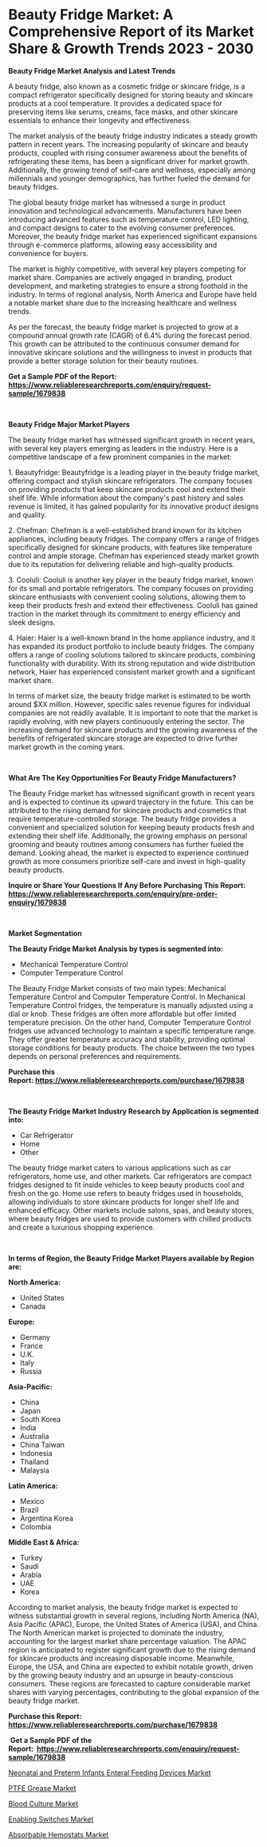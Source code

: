 <p><h1>Beauty Fridge Market: A Comprehensive Report of its Market Share & Growth Trends 2023 - 2030</h1></p><p><strong>Beauty Fridge Market Analysis and Latest Trends</strong></p>
<p><p>A beauty fridge, also known as a cosmetic fridge or skincare fridge, is a compact refrigerator specifically designed for storing beauty and skincare products at a cool temperature. It provides a dedicated space for preserving items like serums, creams, face masks, and other skincare essentials to enhance their longevity and effectiveness.</p><p>The market analysis of the beauty fridge industry indicates a steady growth pattern in recent years. The increasing popularity of skincare and beauty products, coupled with rising consumer awareness about the benefits of refrigerating these items, has been a significant driver for market growth. Additionally, the growing trend of self-care and wellness, especially among millennials and younger demographics, has further fueled the demand for beauty fridges.</p><p>The global beauty fridge market has witnessed a surge in product innovation and technological advancements. Manufacturers have been introducing advanced features such as temperature control, LED lighting, and compact designs to cater to the evolving consumer preferences. Moreover, the beauty fridge market has experienced significant expansions through e-commerce platforms, allowing easy accessibility and convenience for buyers.</p><p>The market is highly competitive, with several key players competing for market share. Companies are actively engaged in branding, product development, and marketing strategies to ensure a strong foothold in the industry. In terms of regional analysis, North America and Europe have held a notable market share due to the increasing healthcare and wellness trends.</p><p>As per the forecast, the beauty fridge market is projected to grow at a compound annual growth rate (CAGR) of 6.4% during the forecast period. This growth can be attributed to the continuous consumer demand for innovative skincare solutions and the willingness to invest in products that provide a better storage solution for their beauty routines.</p></p>
<p><strong>Get a Sample PDF of the Report:&nbsp; <a href="https://www.reliableresearchreports.com/enquiry/request-sample/1679838">https://www.reliableresearchreports.com/enquiry/request-sample/1679838</a></strong></p>
<p>&nbsp;</p>
<p><strong>Beauty Fridge Major Market Players</strong></p>
<p><p>The beauty fridge market has witnessed significant growth in recent years, with several key players emerging as leaders in the industry. Here is a competitive landscape of a few prominent companies in the market:</p><p>1. Beautyfridge: Beautyfridge is a leading player in the beauty fridge market, offering compact and stylish skincare refrigerators. The company focuses on providing products that keep skincare products cool and extend their shelf life. While information about the company's past history and sales revenue is limited, it has gained popularity for its innovative product designs and quality.</p><p>2. Chefman: Chefman is a well-established brand known for its kitchen appliances, including beauty fridges. The company offers a range of fridges specifically designed for skincare products, with features like temperature control and ample storage. Chefman has experienced steady market growth due to its reputation for delivering reliable and high-quality products.</p><p>3. Cooluli: Cooluli is another key player in the beauty fridge market, known for its small and portable refrigerators. The company focuses on providing skincare enthusiasts with convenient cooling solutions, allowing them to keep their products fresh and extend their effectiveness. Cooluli has gained traction in the market through its commitment to energy efficiency and sleek designs.</p><p>4. Haier: Haier is a well-known brand in the home appliance industry, and it has expanded its product portfolio to include beauty fridges. The company offers a range of cooling solutions tailored to skincare products, combining functionality with durability. With its strong reputation and wide distribution network, Haier has experienced consistent market growth and a significant market share.</p><p>In terms of market size, the beauty fridge market is estimated to be worth around $XX million. However, specific sales revenue figures for individual companies are not readily available. It is important to note that the market is rapidly evolving, with new players continuously entering the sector. The increasing demand for skincare products and the growing awareness of the benefits of refrigerated skincare storage are expected to drive further market growth in the coming years.</p></p>
<p>&nbsp;</p>
<p><strong>What Are The Key Opportunities For Beauty Fridge Manufacturers?</strong></p>
<p><p>The Beauty Fridge market has witnessed significant growth in recent years and is expected to continue its upward trajectory in the future. This can be attributed to the rising demand for skincare products and cosmetics that require temperature-controlled storage. The beauty fridge provides a convenient and specialized solution for keeping beauty products fresh and extending their shelf life. Additionally, the growing emphasis on personal grooming and beauty routines among consumers has further fueled the demand. Looking ahead, the market is expected to experience continued growth as more consumers prioritize self-care and invest in high-quality beauty products.</p></p>
<p><strong>Inquire or Share Your Questions If Any Before Purchasing This Report: <a href="https://www.reliableresearchreports.com/enquiry/pre-order-enquiry/1679838">https://www.reliableresearchreports.com/enquiry/pre-order-enquiry/1679838</a></strong></p>
<p>&nbsp;</p>
<p><strong>Market Segmentation</strong></p>
<p><strong>The Beauty Fridge Market Analysis by types is segmented into:</strong></p>
<p><ul><li>Mechanical Temperature Control</li><li>Computer Temperature Control</li></ul></p>
<p><p>The Beauty Fridge Market consists of two main types: Mechanical Temperature Control and Computer Temperature Control. In Mechanical Temperature Control fridges, the temperature is manually adjusted using a dial or knob. These fridges are often more affordable but offer limited temperature precision. On the other hand, Computer Temperature Control fridges use advanced technology to maintain a specific temperature range. They offer greater temperature accuracy and stability, providing optimal storage conditions for beauty products. The choice between the two types depends on personal preferences and requirements.</p></p>
<p><strong>Purchase this Report:&nbsp;<a href="https://www.reliableresearchreports.com/purchase/1679838">https://www.reliableresearchreports.com/purchase/1679838</a></strong></p>
<p>&nbsp;</p>
<p><strong>The Beauty Fridge Market Industry Research by Application is segmented into:</strong></p>
<p><ul><li>Car Refrigerator</li><li>Home</li><li>Other</li></ul></p>
<p><p>The beauty fridge market caters to various applications such as car refrigerators, home use, and other markets. Car refrigerators are compact fridges designed to fit inside vehicles to keep beauty products cool and fresh on the go. Home use refers to beauty fridges used in households, allowing individuals to store skincare products for longer shelf life and enhanced efficacy. Other markets include salons, spas, and beauty stores, where beauty fridges are used to provide customers with chilled products and create a luxurious shopping experience.</p></p>
<p>&nbsp;</p>
<p><strong>In terms of Region, the Beauty Fridge Market Players available by Region are:</strong></p>
<p>
    <p> <strong> North America: </strong>
        <ul>
            <li>United States</li>
            <li>Canada</li>
        </ul>
        </p> 
    <p> <strong> Europe: </strong>
        <ul>
            <li>Germany</li>
            <li>France</li>
            <li>U.K.</li>
            <li>Italy</li>
            <li>Russia</li>
        </ul>
        </p> 
    <p> <strong> Asia-Pacific: </strong>
        <ul>
            <li>China</li>
            <li>Japan</li>
            <li>South Korea</li>
            <li>India</li>
            <li>Australia</li>
            <li>China Taiwan</li>
            <li>Indonesia</li>
            <li>Thailand</li>
            <li>Malaysia</li>
        </ul>
        </p> 
    <p> <strong> Latin America: </strong>
        <ul>
            <li>Mexico</li>
            <li>Brazil</li>
            <li>Argentina Korea</li>
            <li>Colombia</li>
        </ul>
        </p> 
    <p> <strong> Middle East & Africa: </strong>
        <ul>
            <li>Turkey</li>
            <li>Saudi</li>
            <li>Arabia</li>
            <li>UAE</li>
            <li>Korea</li>
        </ul>
    </p>
    </p>
<p><p>According to market analysis, the beauty fridge market is expected to witness substantial growth in several regions, including North America (NA), Asia Pacific (APAC), Europe, the United States of America (USA), and China. The North American market is projected to dominate the industry, accounting for the largest market share percentage valuation. The APAC region is anticipated to register significant growth due to the rising demand for skincare products and increasing disposable income. Meanwhile, Europe, the USA, and China are expected to exhibit notable growth, driven by the growing beauty industry and an upsurge in beauty-conscious consumers. These regions are forecasted to capture considerable market shares with varying percentages, contributing to the global expansion of the beauty fridge market.</p></p>
<p><strong>Purchase this Report: <a href="https://www.reliableresearchreports.com/purchase/1679838">https://www.reliableresearchreports.com/purchase/1679838</a></strong></p>
<p>&nbsp;<strong>Get a Sample PDF of the Report:&nbsp;&nbsp;<a href="https://www.reliableresearchreports.com/enquiry/request-sample/1679838">https://www.reliableresearchreports.com/enquiry/request-sample/1679838</a></strong></p>
<p><strong></strong></p>
<p><p><a href="https://www.linkedin.com/pulse/decoding-neonatal-preterm-infants-enteral-feeding-devices-feenc/">Neonatal and Preterm Infants Enteral Feeding Devices Market</a></p><p><a href="https://issuu.com/reportprime-2/docs/ptfe-grease-market-size-2030.pptx?fr=xKAE9_zU1NQ">PTFE Grease Market</a></p><p><a href="https://github.com/rexevange/Market-Research-Report-List-1/blob/main/blood-culture-market.md">Blood Culture Market</a></p><p><a href="https://issuu.com/reportprime-2/docs/enabling-switches-market-size-2030.pptx?fr=xKAE9_zU1NQ">Enabling Switches Market</a></p><p><a href="https://github.com/lilstefpacute/Market-Research-Report-List-1/blob/main/absorbable-hemostats-market.md">Absorbable Hemostats Market</a></p></p>